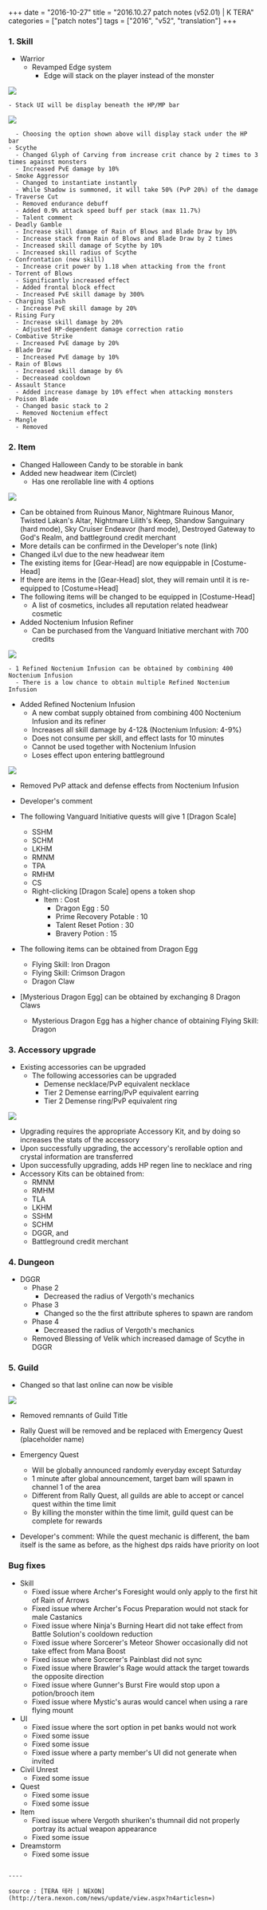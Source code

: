 +++
date = "2016-10-27"
title = "2016.10.27 patch notes (v52.01) | K TERA"
categories = ["patch notes"]
tags = ["2016", "v52", "translation"]
+++

### 1. Skill
- Warrior
  - Revamped Edge system
    - Edge will stack on the player instead of the monster

![](https://seraphinush-gaming.github.io/mysterium/images/patch-notes/2016-10-27-1.png)

    - Stack UI will be display beneath the HP/MP bar

![](https://seraphinush-gaming.github.io/mysterium/images/patch-notes/2016-10-27-2.png)

      - Choosing the option shown above will display stack under the HP bar
    - Scythe
      - Changed Glyph of Carving from increase crit chance by 2 times to 3 times against monsters
      - Increased PvE damage by 10%
    - Smoke Aggressor
      - Changed to instantiate instantly
      - While Shadow is summoned, it will take 50% (PvP 20%) of the damage
    - Traverse Cut
      - Removed endurance debuff
      - Added 0.9% attack speed buff per stack (max 11.7%)
      - Talent comment
    - Deadly Gamble
      - Increase skill damage of Rain of Blows and Blade Draw by 10%
      - Increase stack from Rain of Blows and Blade Draw by 2 times
      - Increased skill damage of Scythe by 10%
      - Increased skill radius of Scythe
    - Confrontation (new skill)
      - Increase crit power by 1.18 when attacking from the front
    - Torrent of Blows
      - Significantly increased effect
      - Added frontal block effect
      - Increased PvE skill damage by 300%
    - Charging Slash
      - Increase PvE skill damage by 20%
    - Rising Fury
      - Increase skill damage by 20%
      - Adjusted HP-dependent damage correction ratio
    - Combative Strike
      - Increased PvE damage by 20%
    - Blade Draw
      - Increased PvE damage by 10%
    - Rain of Blows
      - Increased skill damage by 6%
      - Decreasead cooldown
    - Assault Stance
      - Added increase damage by 10% effect when attacking monsters
    - Poison Blade
      - Changed basic stack to 2
      - Removed Noctenium effect
    - Mangle
      - Removed

### 2. Item
- Changed Halloween Candy to be storable in bank
- Added new headwear item (Circlet)
  - Has one rerollable line with 4 options

![](https://seraphinush-gaming.github.io/mysterium/images/patch-notes/2016-10-27-3.png)

  - Can be obtained from Ruinous Manor, Nightmare Ruinous Manor, Twisted Lakan's Altar, Nightmare Lilith's Keep, Shandow Sanguinary (hard mode), Sky Cruiser Endeavor (hard mode), Destroyed Gateway to God's Realm, and battleground credit merchant
  - More details can be confirmed in the Developer's note (link)
  - Changed iLvl due to the new headwear item
  - The existing items for [Gear-Head] are now equippable in [Costume-Head]
  - If there are items in the [Gear-Head] slot, they will remain until it is re-equipped to [Costume=Head]
  - The following items will be changed to be equipped in [Costume-Head]
    - A list of cosmetics, includes all reputation related headwear cosmetic
  - Added Noctenium Infusion Refiner
    - Can be purchased from the Vanguard Initiative merchant with 700 credits

![](https://seraphinush-gaming.github.io/mysterium/images/patch-notes/2016-10-27-4.png)

    - 1 Refined Noctenium Infusion can be obtained by combining 400 Noctenium Infusion
      - There is a low chance to obtain multiple Refined Noctenium Infusion
  - Added Refined Noctenium Infusion
    - A new combat supply obtained from combining 400 Noctenium Infusion and its refiner
    - Increases all skill damage by 4-12& (Noctenium Infusion: 4-9%)
    - Does not consume per skill, and effect lasts for 10 minutes
    - Cannot be used together with Noctenium Infusion
    - Loses effect upon entering battleground

![](https://seraphinush-gaming.github.io/mysterium/images/patch-notes/2016-10-27-5.png)

  - Removed PvP attack and defense effects from Noctenium Infusion

  - Developer's comment

  - The following Vanguard Initiative quests will give 1 [Dragon Scale]
      - SSHM
      - SCHM
      - LKHM
      - RMNM
      - TPA
      - RMHM
      - CS
    - Right-clicking [Dragon Scale] opens a token shop
      - Item : Cost
        - Dragon Egg : 50
        - Prime Recovery Potable : 10
        - Talent Reset Potion : 30
        - Bravery Potion : 15
  - The following items can be obtained from Dragon Egg
      - Flying Skill: Iron Dragon
      - Flying Skill: Crimson Dragon
      - Dragon Claw
  - [Mysterious Dragon Egg] can be obtained by exchanging 8 Dragon Claws
    - Mysterious Dragon Egg has a higher chance of obtaining Flying Skill: Dragon

### 3. Accessory upgrade
- Existing accessories can be upgraded
  - The following accessories can be upgraded
    - Demense necklace/PvP equivalent necklace
    - Tier 2 Demense earring/PvP equivalent earring
    - Tier 2 Demense ring/PvP equivalent ring

![](https://seraphinush-gaming.github.io/mysterium/images/patch-notes/2016-10-27-6.png)

  - Upgrading requires the appropriate Accessory Kit, and by doing so increases the stats of the accessory
  - Upon successfully upgrading, the accessory's rerollable option and crystal information are transferred
  - Upon successfully upgrading, adds HP regen line to necklace and ring
  - Accessory Kits can be obtained from:
    - RMNM
    - RMHM
    - TLA
    - LKHM
    - SSHM
    - SCHM
    - DGGR, and
    - Battleground credit merchant

### 4. Dungeon
- DGGR
  - Phase 2
    - Decreased the radius of Vergoth's mechanics
  - Phase 3
    - Changed so the the first attribute spheres to spawn are random
  - Phase 4
    - Decreased the radius of Vergoth's mechanics
  - Removed Blessing of Velik which increased damage of Scythe in DGGR

### 5. Guild
- Changed so that last online can now be visible

![](https://seraphinush-gaming.github.io/mysterium/images/patch-notes/2016-10-27-7.png)

- Removed remnants of Guild Title
- Rally Quest will be removed and be replaced with Emergency Quest (placeholder name)
- Emergency Quest
  - Will be globally announced randomly everyday except Saturday
  - 1 minute after global announcement, target bam will spawn in channel 1 of the area
  - Different from Rally Quest, all guilds are able to accept or cancel quest within the time limit
  - By killing the monster within the time limit, guild quest can be complete for rewards

- Developer's comment: While the quest mechanic is different, the bam itself is the same as before, as the highest dps raids have priority on loot

### Bug fixes
- Skill
  - Fixed issue where Archer's Foresight would only apply to the first hit of Rain of Arrows
  - Fixed issue where Archer's Focus Preparation would not stack for male Castanics
  - Fixed issue where Ninja's Burning Heart did not take effect from Battle Solution's cooldown reduction
  - Fixed issue where Sorcerer's Meteor Shower occasionally did not take effect from Mana Boost
  - Fixed issue where Sorcerer's Painblast did not sync
  - Fixed issue where Brawler's Rage would attack the target towards the opposite direction
  - Fixed issue where Gunner's Burst Fire would stop upon a potion/brooch item
  - Fixed issue where Mystic's auras would cancel when using a rare flying mount
- UI
  - Fixed issue where the sort option in pet banks would not work
  - Fixed some issue
  - Fixed some issue
  - Fixed issue where a party member's UI did not generate when invited
- Civil Unrest
  - Fixed some issue
- Quest
  - Fixed some issue
  - Fixed some issue
- Item
  - Fixed issue where Vergoth shuriken's thumnail did not properly portray its actual weapon appearance
  - Fixed some issue
- Dreamstorm
  - Fixed some issue
```

----

source : [TERA 테라 | NEXON](http://tera.nexon.com/news/update/view.aspx?n4articlesn=)

